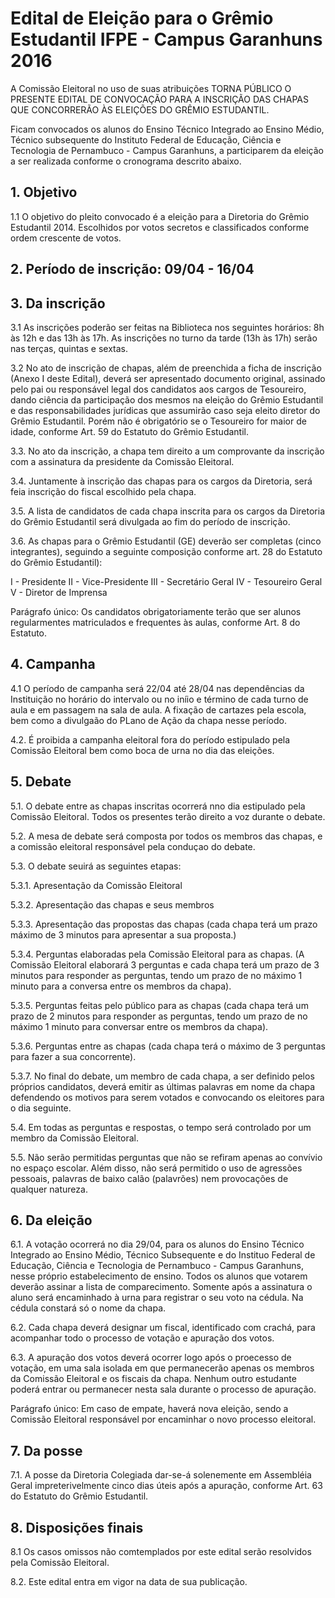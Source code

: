 # Edital de Eleição  para o Grêmio Estudantil IFPE - Campus Garanhuns 2016

A Comissão Eleitoral no uso de suas atribuições TORNA PÚBLICO O PRESENTE EDITAL DE CONVOCAÇÃO PARA A INSCRIÇÃO DAS CHAPAS QUE CONCORRERÃO ÀS ELEIÇÕES DO GRÊMIO ESTUDANTIL.

Ficam  convocados os alunos do Ensino Técnico Integrado ao Ensino Médio, Técnico subsequente do Instituto Federal de Educação, Ciência e Tecnologia de Pernambuco - Campus Garanhuns, a participarem da eleição a ser realizada conforme o cronograma descrito abaixo.


## 1. Objetivo

1.1 O objetivo do pleito convocado é a eleição para a Diretoria do Grêmio Estudantil 2014. Escolhidos por votos secretos e classificados conforme ordem crescente de votos.


## 2. Período de inscrição: 09/04 - 16/04

## 3. Da inscrição

3.1 As inscrições poderão ser feitas na Biblioteca nos seguintes horários: 8h às 12h e das 13h às 17h. As inscrições no turno da tarde (13h às 17h) serão nas terças, quintas e sextas.

3.2 No ato de inscrição de chapas, além de preenchida a ficha de inscrição (Anexo I deste Edital), deverá ser apresentado documento original, assinado pelo pai ou responsável legal dos candidatos aos cargos de Tesoureiro, dando ciência da participação dos mesmos na eleição do Grêmio Estudantil e das responsabilidades jurídicas que assumirão caso seja eleito diretor do Grêmio Estudantil. Porém não é obrigatório se o Tesoureiro for maior de idade, conforme Art. 59 do Estatuto do Grêmio Estudantil.

3.3. No ato da inscrição, a chapa tem direito a um comprovante da inscrição com a assinatura da presidente da Comissão Eleitoral.

3.4. Juntamente à inscrição das chapas para os cargos da Diretoria, será feia inscrição do fiscal escolhido pela chapa.

3.5. A lista de candidatos de cada chapa inscrita para os cargos da Diretoria do Grêmio Estudantil será divulgada ao fim do período de inscrição.

3.6. As chapas para o Grêmio Estudantil (GE) deverão ser completas (cinco integrantes), seguindo a seguinte composição conforme art. 28 do Estatuto do Grêmio Estudantil):

I - Presidente
II - Vice-Presidente
III - Secretário Geral
IV - Tesoureiro Geral
V - Diretor de Imprensa

Parágrafo único: Os candidatos obrigatoriamente terão que ser alunos regularmentes matriculados e frequentes às aulas, conforme Art. 8 do Estatuto.

## 4. Campanha

4.1 O período de campanha será 22/04 até 28/04 nas dependências da Instituição no horário do intervalo ou no iníio e término de cada turno de aula e em passagem na sala de aula. A fixação de cartazes pela escola, bem como a divulgaão do PLano de Ação da chapa nesse período.

4.2. É proibida a campanha eleitoral fora do período estipulado pela Comissão Eleitoral bem como boca de urna no dia das eleições.

##  5. Debate

5.1. O debate entre as chapas inscritas ocorrerá nno dia estipulado pela Comissão Eleitoral. Todos os presentes terão direito a voz durante o debate.

5.2. A mesa de debate será composta por todos os membros das chapas, e a comissão eleitoral  responsável pela conduçao do debate.

5.3. O debate seuirá as seguintes etapas:

5.3.1. Apresentação da Comissão Eleitoral

5.3.2. Apresentação das chapas e seus membros

5.3.3. Apresentação das propostas das chapas (cada chapa terá um prazo máximo de 3 minutos para apresentar a sua proposta.)

5.3.4. Perguntas elaboradas pela Comissão Eleitoral para as chapas. (A Comissão Eleitoral elaborará 3 perguntas e cada chapa terá um prazo de 3 minutos para responder as perguntas, tendo um prazo de no máximo 1 minuto para a conversa entre os membros da chapa).

5.3.5. Perguntas feitas pelo público para as chapas (cada chapa terá um prazo de 2 minutos para responder as perguntas, tendo um prazo de no máximo 1 minuto para conversar entre os membros da chapa).

5.3.6. Perguntas entre as chapas (cada chapa terá o máximo de 3 perguntas para fazer a sua concorrente).

5.3.7. No final do debate, um membro de cada chapa, a ser definido pelos próprios candidatos, deverá emitir as últimas palavras em nome da chapa defendendo os motivos para serem votados e convocando os eleitores para o dia seguinte.

5.4. Em todas as perguntas e respostas, o tempo será controlado por um membro da Comissão Eleitoral.

5.5. Não serão permitidas perguntas que não se refiram apenas ao convívio no espaço escolar. Além disso, não será permitido o uso de agressões pessoais, palavras de baixo calão (palavrões) nem provocações de qualquer natureza.

## 6. Da eleição


6.1. A votação ocorrerá no dia 29/04, para os alunos do Ensino Técnico Integrado ao Ensino Médio, Técnico Subsequente e do Instituo Federal de Educação, Ciência e Tecnologia de Pernambuco - Campus Garanhuns, nesse próprio estabelecimento de ensino. Todos os alunos que votarem deverão assinar a lista de comparecimento. Somente após a assinatura o aluno será encaminhado à urna para registrar o seu voto na cédula. Na cédula constará só o nome da chapa.

6.2. Cada chapa deverá designar um fiscal, identificado com crachá, para acompanhar todo o processo de votação e apuração dos votos.

6.3. A apuração dos votos deverá ocorrer logo após o proecesso de votação, em uma sala isolada em que permanecerão apenas os membros da Comissão Eleitoral e os fiscais da chapa. Nenhum outro estudante poderá entrar ou permanecer nesta sala durante o processo de apuração.

Parágrafo único: Em caso de empate, haverá nova eleição, sendo a Comissão Eleitoral responsável por encaminhar o novo processo eleitoral.

## 7. Da posse

7.1. A posse da Diretoria Colegiada dar-se-á solenemente em Assembléia Geral impreterivelmente cinco dias úteis após a apuração, conforme Art. 63 do Estatuto do Grêmio Estudantil.

## 8. Disposições finais

8.1 Os casos omissos não comtemplados por este edital serão resolvidos pela Comissão Eleitoral.

8.2. Este edital entra em vigor na data de sua publicação.

